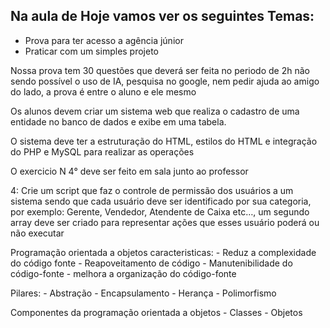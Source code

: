 ## Na aula de Hoje vamos ver os seguintes Temas:

* Prova para ter acesso a agência júnior
* Praticar com um simples projeto


Nossa prova tem 30 questões que deverá ser feita no periodo de 2h
não sendo possível o uso de IA, pesquisa no google, nem pedir ajuda ao amigo do lado, a prova é entre o aluno e ele mesmo


Os alunos devem criar um sistema web que realiza o cadastro de uma entidade no banco de dados e exibe em uma tabela.

O sistema deve ter a estruturação do HTML, estilos do HTML e integração do PHP e MySQL para realizar as operações

O exercicio N 4° deve ser feito em sala junto ao professor


4: Crie um script que faz o controle de permissão dos usuários a um sistema sendo que cada usuário deve ser identificado por sua categoria, por exemplo: Gerente, Vendedor, Atendente de Caixa etc…, um segundo array deve ser criado para representar ações que esses usuário poderá ou não executar




Programação orientada a objetos
caracteristicas:
    - Reduz a complexidade do código fonte
    - Reapoveitamento de código
    - Manutenibilidade do código-fonte
    - melhora a organização do código-fonte

Pilares:
    - Abstração
    - Encapsulamento
    - Herança
    - Polimorfismo

Componentes da programação orientada a objetos
    - Classes
    - Objetos
